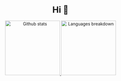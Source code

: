 <div align="center">
  <h1> Hi &#x1F44B; </h1>
</div>

<div align="center">
  <a href="https://github.com/ruimachado23">
  <img height="181em" src="https://github-readme-stats.vercel.app/api?username=ruimachado23&show_icons=true&theme=tokyonight&include_all_commits=true&count_private=true" alt="Github stats" />
  <img height="181em" src="https://github-readme-stats.vercel.app/api/top-langs/?username=ruimachado23&layout=compact&langs_count=5&theme=tokyonight" alt="Languages breakdown" />
</div>
